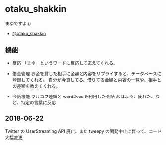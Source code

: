 # otaku_shakkin

まゆですよぉ

- [@otaku_shakkin](https://twitter.com/otaku_shakkin)

## 機能

* 反応
「まゆ」というワードに反応して応えてくれる。

* 借金管理
お金を貸した相手に金額と内容をリプライすると、データベースに登録してくれる。
自分が今貸してる、借りてる金額と内容の一覧や、相手との差額を教えてくれる。

* 会話機能
マルコフ連鎖と word2vec を利用した会話
おはよう、疲れた、など、特定の言葉に反応


## 2018-06-22

Twitter の UserStreaming API 廃止、また tweepy の開発中止に伴って、コード大幅変更

